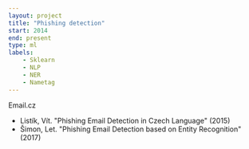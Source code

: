 ```yaml
---
layout: project
title: "Phishing detection"
start: 2014
end: present
type: ml
labels:
    - Sklearn
    - NLP
    - NER
    - Nametag
---
```

Email.cz
* Listík, Vít. "Phishing Email Detection in Czech Language" (2015)
* Šimon, Let. "Phishing Email Detection based on Entity Recognition" (2017)